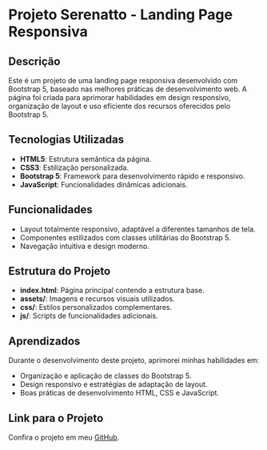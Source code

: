 # Projeto Serenatto - Landing Page Responsiva

## Descrição
Este é um projeto de uma landing page responsiva desenvolvido com Bootstrap 5, baseado nas melhores práticas de desenvolvimento web. A página foi criada para aprimorar habilidades em design responsivo, organização de layout e uso eficiente dos recursos oferecidos pelo Bootstrap 5.

## Tecnologias Utilizadas
- **HTML5**: Estrutura semântica da página.
- **CSS3**: Estilização personalizada.
- **Bootstrap 5**: Framework para desenvolvimento rápido e responsivo.
- **JavaScript**: Funcionalidades dinâmicas adicionais.

## Funcionalidades
- Layout totalmente responsivo, adaptável a diferentes tamanhos de tela.
- Componentes estilizados com classes utilitárias do Bootstrap 5.
- Navegação intuitiva e design moderno.

## Estrutura do Projeto
- **index.html**: Página principal contendo a estrutura base.
- **assets/**: Imagens e recursos visuais utilizados.
- **css/**: Estilos personalizados complementares.
- **js/**: Scripts de funcionalidades adicionais.

## Aprendizados
Durante o desenvolvimento deste projeto, aprimorei minhas habilidades em:
- Organização e aplicação de classes do Bootstrap 5.
- Design responsivo e estratégias de adaptação de layout.
- Boas práticas de desenvolvimento HTML, CSS e JavaScript.

## Link para o Projeto
Confira o projeto em meu [GitHub](https://github.com/kimurinhakikii/projeto-serenatto).
